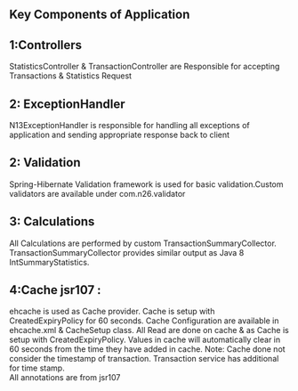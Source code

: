 

## Key Components of Application 

## 1:Controllers
StatisticsController & TransactionController are Responsible for accepting Transactions & Statistics Request  

## 2: ExceptionHandler
N13ExceptionHandler is responsible for handling all exceptions of application and sending appropriate response back to client

## 2: Validation
Spring-Hibernate Validation framework is used for basic validation.Custom validators are available under com.n26.validator

## 3: Calculations 
All Calculations are performed by custom TransactionSummaryCollector.  TransactionSummaryCollector provides similar output as Java 8 IntSummaryStatistics.

## 4:Cache jsr107 : 
ehcache  is used as Cache provider. Cache is setup with CreatedExpiryPolicy for 60 seconds. Cache Configuration are available in ehcache.xml & CacheSetup class.
All Read are done on cache & as Cache is setup with CreatedExpiryPolicy. Values in cache will automatically clear in 60 seconds from the time they have added in cache.
Note: Cache done not consider the timestamp of transaction.   Transaction service has additional for time stamp.  
All annotations are from jsr107     
